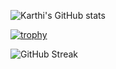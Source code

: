 ![Karthi's GitHub stats](https://github-readme-stats.vercel.app/api?username=karthinuk668&count_private=true&&show_icons=true)

[![trophy](https://github-profile-trophy.vercel.app/?username=karthinuk668)](https://github.com/ryo-ma/github-profile-trophy)




![GitHub Streak](https://github-readme-streak-stats.herokuapp.com/?user=karthinuk668&theme=black-ice)

